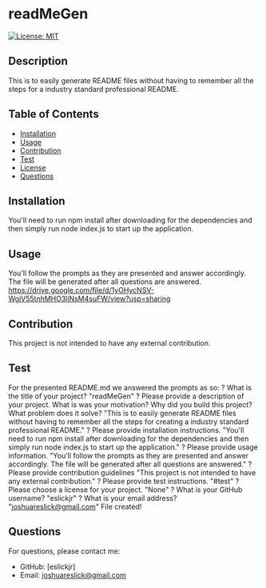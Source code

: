 # readMeGen
  [![License: MIT](https://img.shields.io/badge/License-MIT-yellow.svg)](https://opensource.org/licenses/MIT)
  ## Description
  This is to easily generate README files without having to remember all the steps for a industry standard professional README.
  ## Table of Contents
  - [Installation](#installation)
  - [Usage](#usage)
  - [Contribution](#contribution)
  - [Test](#test)
  - [License](#license)
  - [Questions](#questions)
  ## Installation
  You'll need to run npm install after downloading for the dependencies and then simply run node index.js to start up the application.
  ## Usage
  You'll follow the prompts as they are presented and answer accordingly. The file will be generated after all questions are answered.
  https://drive.google.com/file/d/1yOHycNSV-WgjV55tnhMHO3liNsM4suFW/view?usp=sharing
  ## Contribution
  This project is not intended to have any external contribution.
  ## Test
  For the presented README.md we answered the prompts as so:
  ? What is the title of your project? "readMeGen"
  ? Please provide a description of your project. What is was your motivation? Why did you build this project? What problem does it solve? "This is to easily generate README files without having to remember all the steps for creating a industry standard professional README."
  ? Please provide installation instructions. "You'll need to run npm install after downloading for the dependencies and then simply run node index.js to start up the application."
  ? Please provide usage information. "You'll follow the prompts as they are presented and answer accordingly. The file will be generated after all questions are answered."
  ? Please provide contribution guidelines "This project is not intended to have any external contribution."
  ? Please provide test instructions. "#test"
  ? Please choose a license for your project. "None"
  ? What is your GitHub username? "eslickjr"
  ? What is your email address? "joshuareslick@gmail.com"
  File created!
  ## Questions
  For questions, please contact me:
  - GitHub: [eslickjr]
  - Email: joshuareslick@gmail.com
  